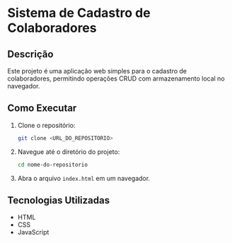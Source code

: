 # Sistema de Cadastro de Colaboradores

## Descrição

Este projeto é uma aplicação web simples para o cadastro de colaboradores, permitindo operações CRUD com armazenamento local no navegador.

## Como Executar

1. Clone o repositório:
    ```bash
    git clone <URL_DO_REPOSITORIO>
    ```

2. Navegue até o diretório do projeto:
    ```bash
    cd nome-do-repositorio
    ```

3. Abra o arquivo `index.html` em um navegador.

## Tecnologias Utilizadas

- HTML
- CSS
- JavaScript
